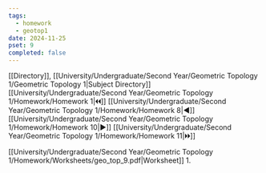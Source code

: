 ```yaml
---
tags:
  - homework
  - geotop1
date: 2024-11-25
pset: 9
completed: false
---
```

[[Directory]], [[University/Undergraduate/Second Year/Geometric Topology 1/Geometric Topology 1|Subject Directory]]
[[University/Undergraduate/Second Year/Geometric Topology 1/Homework/Homework 1|🞀🞀]] [[University/Undergraduate/Second Year/Geometric Topology 1/Homework/Homework 8|◀]] [[University/Undergraduate/Second Year/Geometric Topology 1/Homework/Homework 10|▶]] [[University/Undergraduate/Second Year/Geometric Topology 1/Homework/Homework 11|🞂🞂]]

[[University/Undergraduate/Second Year/Geometric Topology 1/Homework/Worksheets/geo_top_9.pdf|Worksheet]]
1. 
